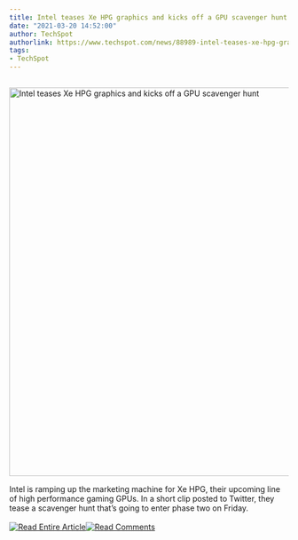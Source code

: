 ```yaml
---
title: Intel teases Xe HPG graphics and kicks off a GPU scavenger hunt
date: "2021-03-20 14:52:00"
author: TechSpot
authorlink: https://www.techspot.com/news/88989-intel-teases-xe-hpg-graphics-kicks-off-gpu.html
tags:
- TechSpot
---
```

<a href="https://www.techspot.com/news/88989-intel-teases-xe-hpg-graphics-kicks-off-gpu.html" target="_blank"><img src="https://static.techspot.com/images2/news/ts3_thumbs/2019/08/2019-08-25-ts3_thumbs-82e.jpg" width="1000" height="700" style="padding: 15px 0" title="Intel teases Xe HPG graphics and kicks off a GPU scavenger hunt" /></a><br />Intel is ramping up the marketing machine for Xe HPG, their upcoming line of high performance gaming GPUs. In a short clip posted to Twitter, they tease a scavenger hunt that’s going to enter phase two on Friday.<br /><br /><a href="https://www.techspot.com/news/88989-intel-teases-xe-hpg-graphics-kicks-off-gpu.html"><img src="https://static.techspot.com/images/rss/rss_buttons_01.png" border="0" alt="Read Entire Article" /></a><a href="https://www.techspot.com/news/88989-intel-teases-xe-hpg-graphics-kicks-off-gpu.html#comments"><img src="https://static.techspot.com/images/rss/rss_buttons_02.png" border="0" alt="Read Comments" /></a><br /><br />